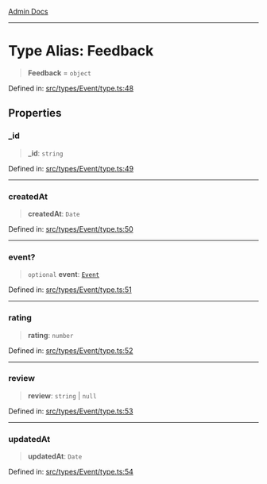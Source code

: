 [Admin Docs](/)

***

# Type Alias: Feedback

> **Feedback** = `object`

Defined in: [src/types/Event/type.ts:48](https://github.com/PalisadoesFoundation/talawa-admin/blob/main/src/types/Event/type.ts#L48)

## Properties

### \_id

> **\_id**: `string`

Defined in: [src/types/Event/type.ts:49](https://github.com/PalisadoesFoundation/talawa-admin/blob/main/src/types/Event/type.ts#L49)

***

### createdAt

> **createdAt**: `Date`

Defined in: [src/types/Event/type.ts:50](https://github.com/PalisadoesFoundation/talawa-admin/blob/main/src/types/Event/type.ts#L50)

***

### event?

> `optional` **event**: [`Event`](Event.md)

Defined in: [src/types/Event/type.ts:51](https://github.com/PalisadoesFoundation/talawa-admin/blob/main/src/types/Event/type.ts#L51)

***

### rating

> **rating**: `number`

Defined in: [src/types/Event/type.ts:52](https://github.com/PalisadoesFoundation/talawa-admin/blob/main/src/types/Event/type.ts#L52)

***

### review

> **review**: `string` \| `null`

Defined in: [src/types/Event/type.ts:53](https://github.com/PalisadoesFoundation/talawa-admin/blob/main/src/types/Event/type.ts#L53)

***

### updatedAt

> **updatedAt**: `Date`

Defined in: [src/types/Event/type.ts:54](https://github.com/PalisadoesFoundation/talawa-admin/blob/main/src/types/Event/type.ts#L54)
